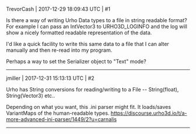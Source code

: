 TrevorCash | 2017-12-29 18:09:43 UTC | #1

Is there a way of writing Urho Data types to a file in string readable format?  For example I can pass an IntVector3 to URHO3D_LOGINFO and the log will show a nicely formatted readable representation of the data.

I'd like a quick facility to write this same data to a file that I can alter manually and then re-read into my program.

Perhaps a way to set the Serializer object to "Text" mode?

-------------------------

jmiller | 2017-12-31 15:13:13 UTC | #2

Urho has String conversions for reading/writing to a File -- String(float), String(Vector3) etc..

Depending on what you want, this .ini parser might fit. It loads/saves VariantMaps of the human-readable types.
https://discourse.urho3d.io/t/a-more-advanced-ini-parser/1449/2?u=carnalis

-------------------------

